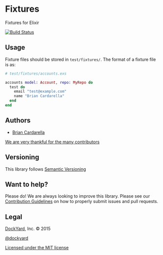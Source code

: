 # Fixtures #

Fixtures for Elixir

[![Build Status](https://secure.travis-ci.org/dockyard/elixir-fixtures.svg?branch=master)](http://travis-ci.org/dockyard/elixir-fixtures)

## Usage ##

Fixture files should be stored in `test/fixtures/`. The format of a
fixture file is as:

```elixir
# test/fixtures/accounts.exs

accounts model: Account, repo: MyRepo do
  test do
    email "test@example.com"
    name "Brian Cardarella"
  end
end
```

## Authors ##

* [Brian Cardarella](http://twitter.com/bcardarella)

[We are very thankful for the many contributors](https://github.com/dockyard/elixir-fixtures/graphs/contributors)

## Versioning ##

This library follows [Semantic Versioning](http://semver.org)

## Want to help? ##

Please do! We are always looking to improve this library. Please see our
[Contribution Guidelines](https://github.com/dockyard/elixir-fixtures/blob/master/CONTRIBUTING.md)
on how to properly submit issues and pull requests.

## Legal ##

[DockYard](http://dockyard.com/), Inc. &copy; 2015

[@dockyard](http://twitter.com/dockyard)

[Licensed under the MIT license](http://www.opensource.org/licenses/mit-license.php)
